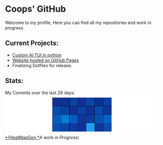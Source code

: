 # Coops' GitHub
Welcome to my profile, Here you can find all my repositories and work in progress. 

## Current Projects:
-  [Custom AI TUI in python](https://github.com/stcoops/enzo)
-  [Website hosted on GitHub Pages](https://stcoops.github.io/site)
-  Finalizing Dotfiles for release.

## Stats:
My Commits over the last 28 days:
![stcoops's GitHub stats](https://github.com/stcoops/HeatmapGenerator/blob/main/assets/heatmap.png)
[*(HeatMapGen *](https://github.com/stcoops/HeatmapGenerator)*A work in Progress*)